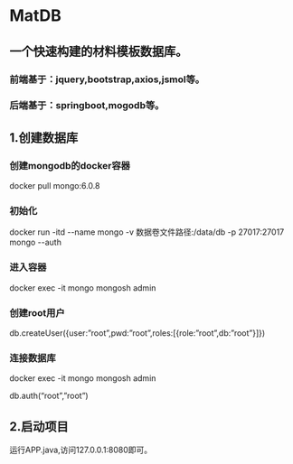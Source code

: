 # MatDB

## 一个快速构建的材料模板数据库。

### 前端基于：jquery,bootstrap,axios,jsmol等。
### 后端基于：springboot,mogodb等。

## 1.创建数据库

### 创建mongodb的docker容器
docker pull mongo:6.0.8

### 初始化
docker run -itd --name mongo -v 数据卷文件路径:/data/db -p 27017:27017 mongo --auth

### 进入容器
docker exec -it mongo mongosh admin

### 创建root用户
db.createUser({user:”root”,pwd:”root”,roles:[{role:”root”,db:”root”}]})

### 连接数据库
docker exec -it mongo mongosh admin

db.auth(“root”,”root”)

## 2.启动项目
运行APP.java,访问127.0.0.1:8080即可。


